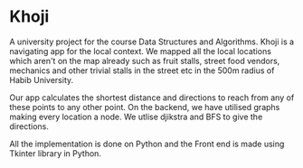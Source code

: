 # Khoji

A university project for the course Data Structures and Algorithms. Khoji is a navigating app for the local context. We mapped all the local locations which aren't on the map already such as fruit stalls, street food vendors, mechanics and other trivial stalls in the street etc in the 500m radius of Habib University.

Our app calculates the shortest distance and directions to reach from any of these points to any other point. On the backend, we have utilised graphs making every location a node. We utlise djikstra and BFS to give the directions.

All the implementation is done on Python and the Front end is made using Tkinter library in Python.
